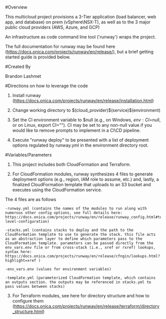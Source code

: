 #Overview

This multicloud project provisions a 3-Tier application (load balancer, web app, and database) on prem (vSphere\NSX-T), as well as to the 3 major public cloud providers (AWS, Azure, and GCP)

An infrastructure as code command line tool ('runway') wraps the project.

The full documentation for runway may be found here (https://docs.onica.com/projects/runway/en/release/), but a brief getting started guide is provided below.

#Created By

Brandon Lashmet

#Directions on how to leverage the code

1. Install runway (https://docs.onica.com/projects/runway/en/release/installation.html)

2. Change working directory to $(cloud_provider)\$(service)\$(environment)

3. Set the CI environment variable to $null (e.g., on Windows, $env:CI=$null, or on Linux, export CI="").
CI may be set to any non-null value if you would like to remove prompts to implement in a CI\CD pipeline.

4. Execute "runway deploy" to be presented with a list of deployment options regulated by runway.yml in the environment directory root.


#Variables/Parameters

1. This project includes both CloudFormation and Terraform.

2. For CloudFormation modules, runway synthesizes 4 files to generate deployment options (e.g., region, IAM role to assume, etc.) and, lastly, a finalized CloudFormation template that uploads to an S3 bucket and executes using the CloudFormation service.

  The 4 files are as follows

    -runway.yml (contains the names of the modules to run along with numerous other config options, see full details here: https://docs.onica.com/projects/runway/en/release/runway_config.html#top-level-configuration)

    -stacks.yml (contains stacks to deploy and the path to the CloudFormation template to use to generate the stack. this file acts as an abstraction layer to define which parameters pass to the CloudFormation template. parameters can be passed directly from the env_vars.env file or from cross-stack (i.e., xref or rxref) lookups, syntax here: https://docs.onica.com/projects/runway/en/release/cfngin/lookups.html?highlight=xref )

    -env_vars.env (values for environment variables)

    -template.yml (parameterized CloudFormation template, which contains an outputs section. the outputs may be referenced in stacks.yml to pass values between stacks)

3. For Terraform modules, see here for directory structure and how to configure them (https://docs.onica.com/projects/runway/en/release/terraform/directory_structure.html)